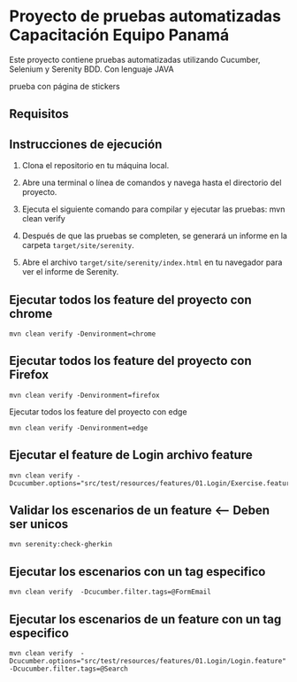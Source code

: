   # Proyecto de pruebas automatizadas Capacitación Equipo Panamá

Este proyecto contiene pruebas automatizadas utilizando Cucumber, Selenium y Serenity BDD. Con lenguaje JAVA

prueba con página de stickers
## Requisitos

## Instrucciones de ejecución

1. Clona el repositorio en tu máquina local.

2. Abre una terminal o línea de comandos y navega hasta el directorio del proyecto.

3. Ejecuta el siguiente comando para compilar y ejecutar las pruebas:
mvn clean verify

4. Después de que las pruebas se completen, se generará un informe en la carpeta `target/site/serenity`.

5. Abre el archivo `target/site/serenity/index.html` en tu navegador para ver el informe de Serenity.

## Ejecutar todos los feature del proyecto con chrome

```
mvn clean verify -Denvironment=chrome
```
## Ejecutar todos los feature del proyecto con Firefox 

```
mvn clean verify -Denvironment=firefox
```
Ejecutar todos los feature del proyecto con edge

```
mvn clean verify -Denvironment=edge
```

## Ejecutar el feature de Login archivo feature
```
mvn clean verify -Dcucumber.options="src/test/resources/features/01.Login/Exercise.feature"
```

## Validar los escenarios de un feature <-- Deben ser unicos
``````
mvn serenity:check-gherkin
``````

## Ejecutar los escenarios con un tag especifico
``````
mvn clean verify  -Dcucumber.filter.tags=@FormEmail
``````

## Ejecutar los escenarios de un feature con un tag especifico
``````
mvn clean verify  -Dcucumber.options="src/test/resources/features/01.Login/Login.feature" -Dcucumber.filter.tags=@Search
``````